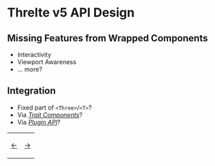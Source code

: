 # Threlte v5 API Design

## Missing Features from Wrapped Components

- Interactivity
- Viewport Awareness
- … more?

## Integration

- Fixed part of `<Three>`/`<T>`?
- Via [_Trait Components_](https://threlte.xyz/core-transition#using-trait-components)?
- Via [_Plugin API_](https://github.com/threlte/threlte/pull/214)?

<table>
<tr>
<td>

[←](02.md)

</td>
<td>

[→](031.md)

</td>
</tr>
</table>
